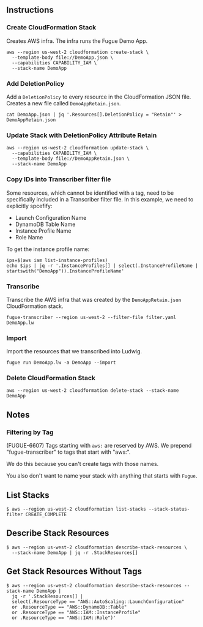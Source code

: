 ## Instructions

### Create CloudFormation Stack

Creates AWS infra. The infra runs the Fugue Demo App.

```
aws --region us-west-2 cloudformation create-stack \
  --template-body file://DemoApp.json \
  --capabilities CAPABILITY_IAM \
  --stack-name DemoApp
```

### Add DeletionPolicy

Add a `DeletionPolicy` to every resource in the CloudFormation JSON file. Creates a new file called
`DemoAppRetain.json`.

```
cat DemoApp.json | jq '.Resources[].DeletionPolicy = "Retain"' > DemoAppRetain.json
```

### Update Stack with DeletionPolicy Attribute Retain

```
aws --region us-west-2 cloudformation update-stack \
  --capabilities CAPABILITY_IAM \
  --template-body file://DemoAppRetain.json \
  --stack-name DemoApp
```

### Copy IDs into Transcriber filter file

Some resources, which cannot be identified with a tag, need to be specifically included in a Transcriber
filter file. In this example, we need to explicitly spcefify:

- Launch Configuration Name
- DynamoDB Table Name
- Instance Profile Name
- Role Name

To get the instance profile name:
```
ips=$(aws iam list-instance-profiles)
echo $ips | jq -r '.InstanceProfiles[] | select(.InstanceProfileName | startswith("DemoApp")).InstanceProfileName'
```

### Transcribe

Transcribe the AWS infra that was created by the `DemoAppRetain.json` CloudFormation stack.

```
fugue-transcriber --region us-west-2 --filter-file filter.yaml DemoApp.lw
```

### Import

Import the resources that we transcribed into Ludwig.

```
fugue run DemoApp.lw -a DemoApp --import
```

### Delete CloudFormation Stack

```
aws --region us-west-2 cloudformation delete-stack --stack-name DemoApp
```

## Notes

### Filtering by Tag

(FUGUE-6607) Tags starting with `aws:` are reserved by AWS. We prepend "fugue-transcriber" to tags that start
with "aws:".

We do this because you can't create tags with those names.

You also don't want to name your stack with anything that starts with `Fugue`.

## List Stacks

```
$ aws --region us-west-2 cloudformation list-stacks --stack-status-filter CREATE_COMPLETE
```

## Describe Stack Resources
```
$ aws --region us-west-2 cloudformation describe-stack-resources \
  --stack-name DemoApp | jq -r .StackResources[]
```

## Get Stack Resources Without Tags
```
$ aws --region us-west-2 cloudformation describe-stack-resources --stack-name DemoApp |
  jq -r '.StackResources[] |
  select(.ResourceType == "AWS::AutoScaling::LaunchConfiguration"
  or .ResourceType == "AWS::DynamoDB::Table"
  or .ResourceType == "AWS::IAM::InstanceProfile"
  or .ResourceType == "AWS::IAM::Role")'
```
